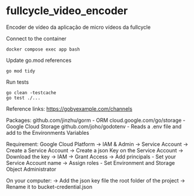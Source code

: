 # fullcycle_video_encoder
Encoder de vídeo da aplicação de micro vídeos da fullcycle

Connect to the container
```
docker compose exec app bash
```

Update go.mod references
```
go mod tidy
```

Run tests
```
go clean -testcache
go test ./...
```

Reference links:
https://gobyexample.com/channels 


Packages:
github.com/jinzhu/gorm - ORM
cloud.google.com/go/storage - Google Cloud Storage
github.com/joho/godotenv - Reads a .env file and add to the Environments Variables

Requirement:
Google Cloud Platform
-> IAM & Admin
  -> Service Account
    -> Create a Service Account
      -> Create a json Key on the Service Account
      -> Download the key
  -> IAM
    -> Grant Access
      -> Add principals - Set your Service Account name
      -> Assign roles - Set Environment and Storage Object Administrator


On your computer:
-> Add the json key file the root folder of the project
-> Rename it to bucket-credential.json
